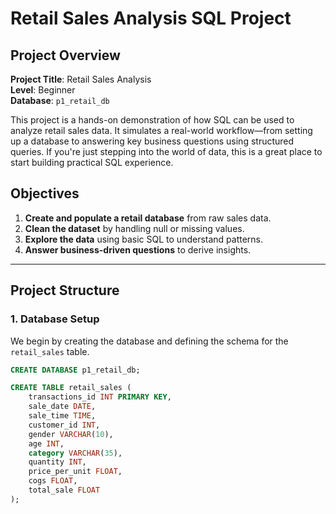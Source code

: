 # Retail Sales Analysis SQL Project

## Project Overview

**Project Title**: Retail Sales Analysis  
**Level**: Beginner  
**Database**: `p1_retail_db`

This project is a hands-on demonstration of how SQL can be used to analyze retail sales data. It simulates a real-world workflow—from setting up a database to answering key business questions using structured queries. If you're just stepping into the world of data, this is a great place to start building practical SQL experience.

## Objectives

1. **Create and populate a retail database** from raw sales data.
2. **Clean the dataset** by handling null or missing values.
3. **Explore the data** using basic SQL to understand patterns.
4. **Answer business-driven questions** to derive insights.

---

## Project Structure

### 1. Database Setup

We begin by creating the database and defining the schema for the `retail_sales` table.

```sql
CREATE DATABASE p1_retail_db;

CREATE TABLE retail_sales (
    transactions_id INT PRIMARY KEY,
    sale_date DATE,
    sale_time TIME,
    customer_id INT,
    gender VARCHAR(10),
    age INT,
    category VARCHAR(35),
    quantity INT,
    price_per_unit FLOAT,
    cogs FLOAT,
    total_sale FLOAT
);
